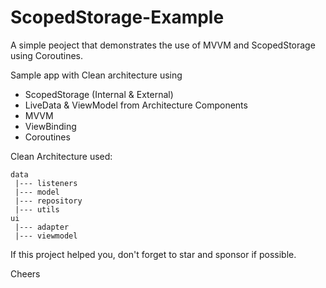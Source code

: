 # ScopedStorage-Example

A simple peoject that demonstrates the use of MVVM and ScopedStorage using Coroutines.

Sample app with Clean architecture using

* ScopedStorage (Internal & External)
* LiveData & ViewModel from Architecture Components
* MVVM
* ViewBinding
* Coroutines

Clean Architecture used:
````
data
 |--- listeners
 |--- model
 |--- repository
 |--- utils
ui
 |--- adapter
 |--- viewmodel
````

If this project helped you, don't forget to star and sponsor if possible.

Cheers
